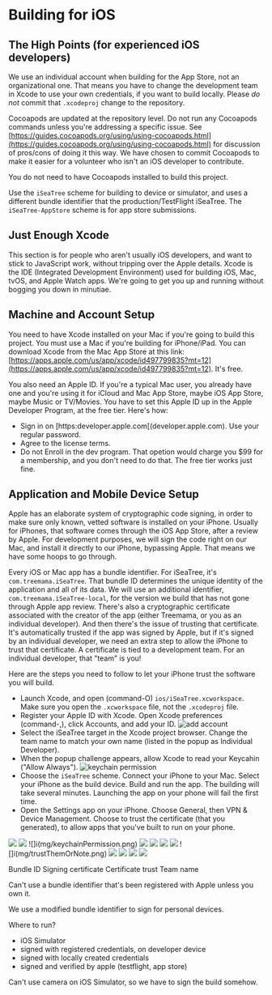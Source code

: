 # Building for iOS

## The High Points (for experienced iOS developers)

We use an individual account when  building for the App Store, not an organizational one. That means you have to change the development team in 
Xcode to use your own credentials, if you want to build locally. Please _do not_ commit that `.xcodeproj` change to the repository.

Cocoapods are updated at the repository level. Do not run any Cocoapods commands unless you're addressing a specific issue. See [https://guides.cocoapods.org/using/using-cocoapods.html](https://guides.cocoapods.org/using/using-cocoapods.html) for discussion of pros/cons of doing it this way. We have chosen to commit Cocoapods to make it easier for a volunteer who isn't an iOS developer to contribute.

You do not need to have Cocoapods installed to build this project.

Use the `iSeaTree` scheme for building to device or simulator, and uses a different bundle identifier that the production/TestFlight iSeaTree. The `iSeaTree-AppStore` scheme is for app store submissions.

## Just Enough Xcode

This section is for people who aren't usually iOS developers, and want to stick to JavaScript work, without tripping over the Apple details. Xcode is the IDE (Integrated Development Environment)
used for building iOS, Mac, tvOS, and Apple Watch apps. We're going to get you up and running without bogging you down in minutiae.

## Machine and Account Setup

You need to have Xcode installed on your Mac if you're going to build this project. You must use a Mac if you're building for iPhone/iPad. You can download Xcode from
the Mac App Store at this link: [https://apps.apple.com/us/app/xcode/id497799835?mt=12](https://apps.apple.com/us/app/xcode/id497799835?mt=12). It's free.

You also need an Apple ID. If you're a typical Mac user, you already have one and you're using it for iCloud and Mac App Store, maybe iOS App Store, maybe Music or TV/Movies.
You have to set this Apple ID up in the Apple Developer Program, at the free tier. Here's how:
* Sign in on [https:developer.apple.com[(developer.apple.com). Use your regular password.
* Agree to the license terms.
* Do not Enroll in the dev program. That opetion would charge you $99 for a membership, and you don't need to do that. The free tier works just fine.

## Application and Mobile Device Setup

Apple has an elaborate system of cryptographic code signing, in order to make sure only known, vetted software is installed on your iPhone. Usually for iPhones, that software
comes through the iOS App Store, after a review by Apple. For development purposes, we will sign the code right on our Mac, and install it directly to our iPhone, bypassing Apple.
That means we have some hoops to go through.

Every iOS or Mac app has a bundle identifier. For iSeaTree, it's `com.treemama.iSeaTree`. That bundle ID  determines the unique identity of the application and all of its data.
We will use an additional identifier, `com.treemama.iSeaTree-local`, for the version we build that has not gone through Apple app review. There's also a cryptographic certificate
associated with the creator of the app (either Treemama, or you as an individual developer). And then there's the issue of trusting that certificate. It's automatically trusted if
the app was signed by Apple, but if it's signed by an individual developer, we need an extra step to allow the iPhone to trust that certificate. A certificate is tied to a development team.
For an individual developer, that "team" is you!

Here are the steps you need to follow to let your iPhone trust the software you will build.

* Launch Xcode, and open (command-O) `ios/iSeaTree.xcworkspace`. Make sure you open the `.xcworkspace` file, not the `.xcodeproj` file.
* Register your Apple ID with Xcode. Open Xcode preferences (command-,), click Accounts, and add your ID. ![add account](img/addAccount.png)
* Select the iSeaTree target in the Xcode project browser. Change the team name to match your own name (listed in the popup as Individual Developer).
* When the popup challenge appears, allow Xcode to read your Keycahin ("Allow Always"). ![keychain permission](img/keychainPermission.png)
* Choose the `iSeaTree` scheme. Connect your iPhone to your Mac. Select your iPhone as the build device. Build and run the app. The building will take several minutes. Launching the app on your phone will fail the first time.
* Open the Settings app on your iPhone. Choose General, then VPN & Device Management. Choose to trust the certificate (that you generated), to allow apps that you've built to run on your phone.

![](img/addAccount.png)
![](img/devicesAndSimulatorsMenu.png)
![]i(mg/keychainPermission.png)
![](img/launchFailure.png)
![](img/personalAccount.png)
![](img/settingsCertificates.png)
![](img/signingEnabled.png)
![]i(mg/trustThemOrNote.png)
![](img/trustedDeveloper.png)
![](img/twoVersions.jpeg)
![](img/untrustedDeveloper.png)
![](img/wrongTeamName.png)

Bundle ID
Signing certificate
Certificate trust
Team name


Can't use a bundle identifier that's been registered with Apple unless you own it.

We use a modified bundle identifier to sign for personal devices.

Where to run?
* iOS Simulator
* signed with registered credentials, on developer device
* signed with locally created credentials
* signed and verified by apple (testflight, app store)

Can't use camera on iOS Simulator, so we have to sign the build somehow.


